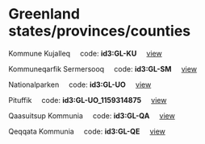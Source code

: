 # Greenland states/provinces/counties
Kommune Kujalleq&nbsp;&nbsp;&nbsp;&nbsp;&nbsp;code: **id3:GL-KU**&nbsp;&nbsp;&nbsp;&nbsp;&nbsp;[view](../../export/geojson/medium/id3/gl/ku.geojson)&nbsp;&nbsp;&nbsp;&nbsp;&nbsp;


Kommuneqarfik Sermersooq&nbsp;&nbsp;&nbsp;&nbsp;&nbsp;code: **id3:GL-SM**&nbsp;&nbsp;&nbsp;&nbsp;&nbsp;[view](../../export/geojson/medium/id3/gl/sm.geojson)&nbsp;&nbsp;&nbsp;&nbsp;&nbsp;


Nationalparken&nbsp;&nbsp;&nbsp;&nbsp;&nbsp;code: **id3:GL-UO**&nbsp;&nbsp;&nbsp;&nbsp;&nbsp;[view](../../export/geojson/medium/id3/gl/uo.geojson)&nbsp;&nbsp;&nbsp;&nbsp;&nbsp;


Pituffik&nbsp;&nbsp;&nbsp;&nbsp;&nbsp;code: **id3:GL-UO_1159314875**&nbsp;&nbsp;&nbsp;&nbsp;&nbsp;[view](../../export/geojson/medium/id3/gl/uo_1159314875.geojson)&nbsp;&nbsp;&nbsp;&nbsp;&nbsp;


Qaasuitsup Kommunia&nbsp;&nbsp;&nbsp;&nbsp;&nbsp;code: **id3:GL-QA**&nbsp;&nbsp;&nbsp;&nbsp;&nbsp;[view](../../export/geojson/medium/id3/gl/qa.geojson)&nbsp;&nbsp;&nbsp;&nbsp;&nbsp;


Qeqqata Kommunia&nbsp;&nbsp;&nbsp;&nbsp;&nbsp;code: **id3:GL-QE**&nbsp;&nbsp;&nbsp;&nbsp;&nbsp;[view](../../export/geojson/medium/id3/gl/qe.geojson)&nbsp;&nbsp;&nbsp;&nbsp;&nbsp;

